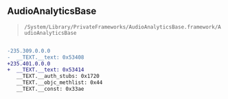 ## AudioAnalyticsBase

> `/System/Library/PrivateFrameworks/AudioAnalyticsBase.framework/AudioAnalyticsBase`

```diff

-235.309.0.0.0
-  __TEXT.__text: 0x53408
+235.401.0.0.0
+  __TEXT.__text: 0x53414
   __TEXT.__auth_stubs: 0x1720
   __TEXT.__objc_methlist: 0x44
   __TEXT.__const: 0x33ae

```
